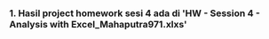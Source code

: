 ### 1. Hasil project homework sesi 4 ada di 'HW - Session 4 - Analysis with Excel_Mahaputra971.xlxs' 